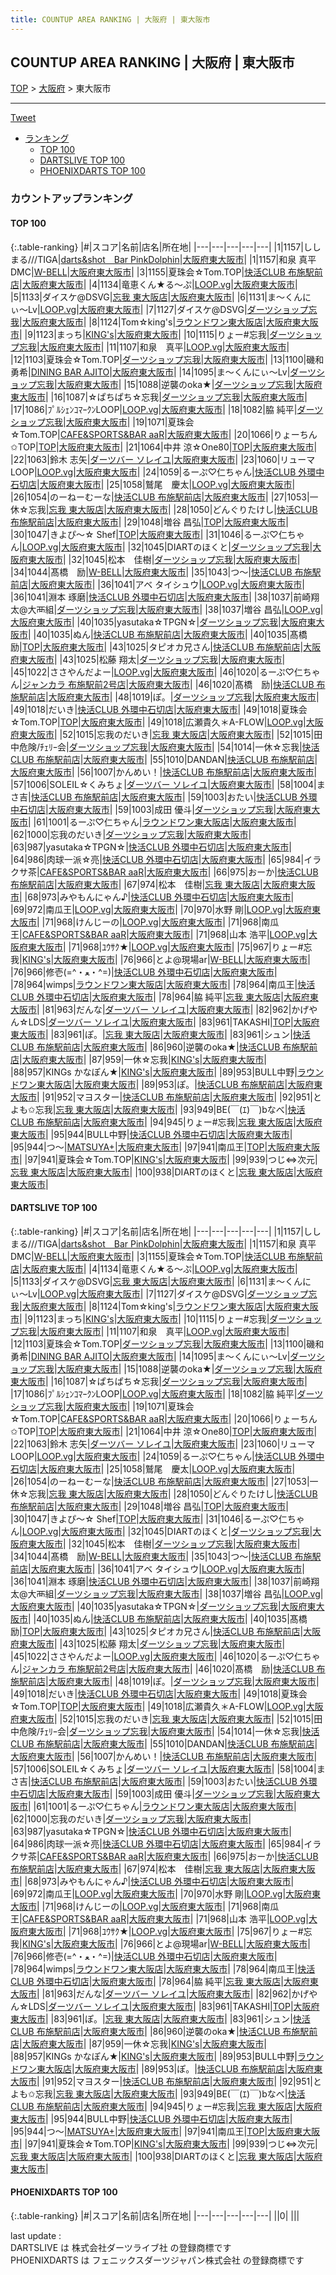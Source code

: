 ```yaml
---
title: COUNTUP AREA RANKING | 大阪府 | 東大阪市
---
```

## COUNTUP AREA RANKING | 大阪府 | 東大阪市

[TOP](/darts/rank/) > [大阪府](/darts/rank/大阪府/) > 東大阪市

___

<a href="https://twitter.com/share?ref_src=twsrc%5Etfw" data-text="COUNTUP AREA RANKING | 大阪府東大阪市" class="twitter-share-button" data-hashtags="DARTSLIVE,PHOENIXDARTS,darts,ダーツ" data-show-count="false">Tweet</a>

* [ランキング](#カウントアップランキング)
    * [TOP 100](#top-100)
    * [DARTSLIVE TOP 100](#dartslive-top-100)
    * [PHOENIXDARTS TOP 100](#phoenixdarts-top-100)

### カウントアップランキング

#### TOP 100



{:.table-ranking}
|#|スコア|名前|店名|所在地|
|---|---|---|---|---|
|1|1157|<span class="rank-name-dl">ししまる///TIGA</span>|<a href="https://search.dartslive.com/jp/shop/57e3c0ca561370800d9b047a20a7ba1e">darts&shot　Bar PinkDolphin</a>|<a href="/darts/rank/大阪府/東大阪市">大阪府東大阪市</a>|
|1|1157|<span class="rank-name-dl">和泉 真平 DMC</span>|<a href="https://search.dartslive.com/jp/shop/b031f60216b38cc928032249b44395af">W-BELL</a>|<a href="/darts/rank/大阪府/東大阪市">大阪府東大阪市</a>|
|3|1155|<span class="rank-name-dl">夏珠会☆Tom.TOP</span>|<a href="https://search.dartslive.com/jp/shop/c7557ee3c7fea4acfec1ae84bb28bd87">快活CLUB 布施駅前店</a>|<a href="/darts/rank/大阪府/東大阪市">大阪府東大阪市</a>|
|4|1134|<span class="rank-name-dl">竜恵くん★る〜ぷ</span>|<a href="https://search.dartslive.com/jp/shop/b6948111c4dc3945b21333aee1bd51e4">LOOP.vg</a>|<a href="/darts/rank/大阪府/東大阪市">大阪府東大阪市</a>|
|5|1133|<span class="rank-name-dl">ダイスケ@DSVG</span>|<a href="https://search.dartslive.com/jp/shop/ac96236d2cf4abce58d385ea46352d8f">忘我 東大阪店</a>|<a href="/darts/rank/大阪府/東大阪市">大阪府東大阪市</a>|
|6|1131|<span class="rank-name-dl">ま〜くんにぃ〜Lv</span>|<a href="https://search.dartslive.com/jp/shop/b6948111c4dc3945b21333aee1bd51e4">LOOP.vg</a>|<a href="/darts/rank/大阪府/東大阪市">大阪府東大阪市</a>|
|7|1127|<span class="rank-name-dl">ダイスケ@DSVG</span>|<a href="https://search.dartslive.com/jp/shop/1827fb2869413bc9790ab824ce8730e5">ダーツショップ忘我</a>|<a href="/darts/rank/大阪府/東大阪市">大阪府東大阪市</a>|
|8|1124|<span class="rank-name-dl">Tom☆king&#x27;s</span>|<a href="https://search.dartslive.com/jp/shop/bc77c51069abed420d9b047a20a7ba1e">ラウンドワン東大阪店</a>|<a href="/darts/rank/大阪府/東大阪市">大阪府東大阪市</a>|
|9|1123|<span class="rank-name-dl">まっち</span>|<a href="https://search.dartslive.com/jp/shop/c2203ad72cfd71e9a3f63593b5358cc4">KING's</a>|<a href="/darts/rank/大阪府/東大阪市">大阪府東大阪市</a>|
|10|1115|<span class="rank-name-dl">りょー#忘我</span>|<a href="https://search.dartslive.com/jp/shop/1827fb2869413bc9790ab824ce8730e5">ダーツショップ忘我</a>|<a href="/darts/rank/大阪府/東大阪市">大阪府東大阪市</a>|
|11|1107|<span class="rank-name-dl">和泉　真平</span>|<a href="https://search.dartslive.com/jp/shop/b6948111c4dc3945b21333aee1bd51e4">LOOP.vg</a>|<a href="/darts/rank/大阪府/東大阪市">大阪府東大阪市</a>|
|12|1103|<span class="rank-name-dl">夏珠会☆Tom.TOP</span>|<a href="https://search.dartslive.com/jp/shop/1827fb2869413bc9790ab824ce8730e5">ダーツショップ忘我</a>|<a href="/darts/rank/大阪府/東大阪市">大阪府東大阪市</a>|
|13|1100|<span class="rank-name-dl">磯和 勇希</span>|<a href="https://search.dartslive.com/jp/shop/2536e274a203726f0d9b047a20a7ba1e">DINING BAR AJITO</a>|<a href="/darts/rank/大阪府/東大阪市">大阪府東大阪市</a>|
|14|1095|<span class="rank-name-dl">ま〜くんにぃ〜Lv</span>|<a href="https://search.dartslive.com/jp/shop/1827fb2869413bc9790ab824ce8730e5">ダーツショップ忘我</a>|<a href="/darts/rank/大阪府/東大阪市">大阪府東大阪市</a>|
|15|1088|<span class="rank-name-dl">逆襲のoka★</span>|<a href="https://search.dartslive.com/jp/shop/1827fb2869413bc9790ab824ce8730e5">ダーツショップ忘我</a>|<a href="/darts/rank/大阪府/東大阪市">大阪府東大阪市</a>|
|16|1087|<span class="rank-name-dl">☆ぱちぱち☆忘我</span>|<a href="https://search.dartslive.com/jp/shop/1827fb2869413bc9790ab824ce8730e5">ダーツショップ忘我</a>|<a href="/darts/rank/大阪府/東大阪市">大阪府東大阪市</a>|
|17|1086|<span class="rank-name-dl">ﾌﾟﾙｼｪﾝｺﾏｰｸﾝLOOP</span>|<a href="https://search.dartslive.com/jp/shop/b6948111c4dc3945b21333aee1bd51e4">LOOP.vg</a>|<a href="/darts/rank/大阪府/東大阪市">大阪府東大阪市</a>|
|18|1082|<span class="rank-name-dl">脇 純平</span>|<a href="https://search.dartslive.com/jp/shop/1827fb2869413bc9790ab824ce8730e5">ダーツショップ忘我</a>|<a href="/darts/rank/大阪府/東大阪市">大阪府東大阪市</a>|
|19|1071|<span class="rank-name-dl">夏珠会☆Tom.TOP</span>|<a href="https://search.dartslive.com/jp/shop/3e38045bd829cf530d9b047a20a7ba1e">CAFE&SPORTS&BAR aaR</a>|<a href="/darts/rank/大阪府/東大阪市">大阪府東大阪市</a>|
|20|1066|<span class="rank-name-dl">りょーちん✩TOP</span>|<a href="https://search.dartslive.com/jp/shop/ed7bc028d0a626e20d9b047a20a7ba1e">TOP</a>|<a href="/darts/rank/大阪府/東大阪市">大阪府東大阪市</a>|
|21|1064|<span class="rank-name-dl">中井 涼☆One80</span>|<a href="https://search.dartslive.com/jp/shop/ed7bc028d0a626e20d9b047a20a7ba1e">TOP</a>|<a href="/darts/rank/大阪府/東大阪市">大阪府東大阪市</a>|
|22|1063|<span class="rank-name-dl">鈴木 志矢</span>|<a href="https://search.dartslive.com/jp/shop/ac36548c0272f8f40d9b047a20a7ba1e">ダーツバー ソレイユ</a>|<a href="/darts/rank/大阪府/東大阪市">大阪府東大阪市</a>|
|23|1060|<span class="rank-name-dl">リューマ　LOOP</span>|<a href="https://search.dartslive.com/jp/shop/b6948111c4dc3945b21333aee1bd51e4">LOOP.vg</a>|<a href="/darts/rank/大阪府/東大阪市">大阪府東大阪市</a>|
|24|1059|<span class="rank-name-dl">るーぷ♡仁ちゃん</span>|<a href="https://search.dartslive.com/jp/shop/e195f48f408ae4fcb21333aee1bd51e4">快活CLUB 外環中石切店</a>|<a href="/darts/rank/大阪府/東大阪市">大阪府東大阪市</a>|
|25|1058|<span class="rank-name-dl">鷲尾　慶太</span>|<a href="https://search.dartslive.com/jp/shop/b6948111c4dc3945b21333aee1bd51e4">LOOP.vg</a>|<a href="/darts/rank/大阪府/東大阪市">大阪府東大阪市</a>|
|26|1054|<span class="rank-name-dl">のーねーむーな</span>|<a href="https://search.dartslive.com/jp/shop/c7557ee3c7fea4acfec1ae84bb28bd87">快活CLUB 布施駅前店</a>|<a href="/darts/rank/大阪府/東大阪市">大阪府東大阪市</a>|
|27|1053|<span class="rank-name-dl">一休☆忘我</span>|<a href="https://search.dartslive.com/jp/shop/ac96236d2cf4abce58d385ea46352d8f">忘我 東大阪店</a>|<a href="/darts/rank/大阪府/東大阪市">大阪府東大阪市</a>|
|28|1050|<span class="rank-name-dl">どんぐりたけし</span>|<a href="https://search.dartslive.com/jp/shop/c7557ee3c7fea4acfec1ae84bb28bd87">快活CLUB 布施駅前店</a>|<a href="/darts/rank/大阪府/東大阪市">大阪府東大阪市</a>|
|29|1048|<span class="rank-name-dl">増谷 昌弘</span>|<a href="https://search.dartslive.com/jp/shop/ed7bc028d0a626e20d9b047a20a7ba1e">TOP</a>|<a href="/darts/rank/大阪府/東大阪市">大阪府東大阪市</a>|
|30|1047|<span class="rank-name-dl">きよぴ〜☆ Shef</span>|<a href="https://search.dartslive.com/jp/shop/ed7bc028d0a626e20d9b047a20a7ba1e">TOP</a>|<a href="/darts/rank/大阪府/東大阪市">大阪府東大阪市</a>|
|31|1046|<span class="rank-name-dl">るーぷ♡仁ちゃん</span>|<a href="https://search.dartslive.com/jp/shop/b6948111c4dc3945b21333aee1bd51e4">LOOP.vg</a>|<a href="/darts/rank/大阪府/東大阪市">大阪府東大阪市</a>|
|32|1045|<span class="rank-name-dl">DIARTのほくと</span>|<a href="https://search.dartslive.com/jp/shop/1827fb2869413bc9790ab824ce8730e5">ダーツショップ忘我</a>|<a href="/darts/rank/大阪府/東大阪市">大阪府東大阪市</a>|
|32|1045|<span class="rank-name-dl">松本　佳樹</span>|<a href="https://search.dartslive.com/jp/shop/1827fb2869413bc9790ab824ce8730e5">ダーツショップ忘我</a>|<a href="/darts/rank/大阪府/東大阪市">大阪府東大阪市</a>|
|34|1044|<span class="rank-name-dl">髙橋　励</span>|<a href="https://search.dartslive.com/jp/shop/b031f60216b38cc928032249b44395af">W-BELL</a>|<a href="/darts/rank/大阪府/東大阪市">大阪府東大阪市</a>|
|35|1043|<span class="rank-name-dl">つ〜</span>|<a href="https://search.dartslive.com/jp/shop/c7557ee3c7fea4acfec1ae84bb28bd87">快活CLUB 布施駅前店</a>|<a href="/darts/rank/大阪府/東大阪市">大阪府東大阪市</a>|
|36|1041|<span class="rank-name-dl">アベ タイシュウ</span>|<a href="https://search.dartslive.com/jp/shop/b6948111c4dc3945b21333aee1bd51e4">LOOP.vg</a>|<a href="/darts/rank/大阪府/東大阪市">大阪府東大阪市</a>|
|36|1041|<span class="rank-name-dl">淵本 琢磨</span>|<a href="https://search.dartslive.com/jp/shop/e195f48f408ae4fcb21333aee1bd51e4">快活CLUB 外環中石切店</a>|<a href="/darts/rank/大阪府/東大阪市">大阪府東大阪市</a>|
|38|1037|<span class="rank-name-dl">前崎翔太@大襾組</span>|<a href="https://search.dartslive.com/jp/shop/1827fb2869413bc9790ab824ce8730e5">ダーツショップ忘我</a>|<a href="/darts/rank/大阪府/東大阪市">大阪府東大阪市</a>|
|38|1037|<span class="rank-name-dl">増谷 昌弘</span>|<a href="https://search.dartslive.com/jp/shop/b6948111c4dc3945b21333aee1bd51e4">LOOP.vg</a>|<a href="/darts/rank/大阪府/東大阪市">大阪府東大阪市</a>|
|40|1035|<span class="rank-name-dl">yasutaka☆TPGN☆</span>|<a href="https://search.dartslive.com/jp/shop/1827fb2869413bc9790ab824ce8730e5">ダーツショップ忘我</a>|<a href="/darts/rank/大阪府/東大阪市">大阪府東大阪市</a>|
|40|1035|<span class="rank-name-dl">ぬん</span>|<a href="https://search.dartslive.com/jp/shop/c7557ee3c7fea4acfec1ae84bb28bd87">快活CLUB 布施駅前店</a>|<a href="/darts/rank/大阪府/東大阪市">大阪府東大阪市</a>|
|40|1035|<span class="rank-name-dl">髙橋　励</span>|<a href="https://search.dartslive.com/jp/shop/ed7bc028d0a626e20d9b047a20a7ba1e">TOP</a>|<a href="/darts/rank/大阪府/東大阪市">大阪府東大阪市</a>|
|43|1025|<span class="rank-name-dl">タピオカ兄さん</span>|<a href="https://search.dartslive.com/jp/shop/c7557ee3c7fea4acfec1ae84bb28bd87">快活CLUB 布施駅前店</a>|<a href="/darts/rank/大阪府/東大阪市">大阪府東大阪市</a>|
|43|1025|<span class="rank-name-dl">松藤 翔太</span>|<a href="https://search.dartslive.com/jp/shop/1827fb2869413bc9790ab824ce8730e5">ダーツショップ忘我</a>|<a href="/darts/rank/大阪府/東大阪市">大阪府東大阪市</a>|
|45|1022|<span class="rank-name-dl">ささやんだよー</span>|<a href="https://search.dartslive.com/jp/shop/b6948111c4dc3945b21333aee1bd51e4">LOOP.vg</a>|<a href="/darts/rank/大阪府/東大阪市">大阪府東大阪市</a>|
|46|1020|<span class="rank-name-dl">るーぷ♡仁ちゃん</span>|<a href="https://search.dartslive.com/jp/shop/fbf9bfd2c6d19d88fec1ae84bb28bd87">ジャンカラ 布施駅前2号店</a>|<a href="/darts/rank/大阪府/東大阪市">大阪府東大阪市</a>|
|46|1020|<span class="rank-name-dl">髙橋　励</span>|<a href="https://search.dartslive.com/jp/shop/c7557ee3c7fea4acfec1ae84bb28bd87">快活CLUB 布施駅前店</a>|<a href="/darts/rank/大阪府/東大阪市">大阪府東大阪市</a>|
|48|1019|<span class="rank-name-dl">ぽ。</span>|<a href="https://search.dartslive.com/jp/shop/1827fb2869413bc9790ab824ce8730e5">ダーツショップ忘我</a>|<a href="/darts/rank/大阪府/東大阪市">大阪府東大阪市</a>|
|49|1018|<span class="rank-name-dl">だいき</span>|<a href="https://search.dartslive.com/jp/shop/e195f48f408ae4fcb21333aee1bd51e4">快活CLUB 外環中石切店</a>|<a href="/darts/rank/大阪府/東大阪市">大阪府東大阪市</a>|
|49|1018|<span class="rank-name-dl">夏珠会☆Tom.TOP</span>|<a href="https://search.dartslive.com/jp/shop/ed7bc028d0a626e20d9b047a20a7ba1e">TOP</a>|<a href="/darts/rank/大阪府/東大阪市">大阪府東大阪市</a>|
|49|1018|<span class="rank-name-dl">広瀬貴久＊A-FLOW</span>|<a href="https://search.dartslive.com/jp/shop/b6948111c4dc3945b21333aee1bd51e4">LOOP.vg</a>|<a href="/darts/rank/大阪府/東大阪市">大阪府東大阪市</a>|
|52|1015|<span class="rank-name-dl">忘我のだいき</span>|<a href="https://search.dartslive.com/jp/shop/ac96236d2cf4abce58d385ea46352d8f">忘我 東大阪店</a>|<a href="/darts/rank/大阪府/東大阪市">大阪府東大阪市</a>|
|52|1015|<span class="rank-name-dl">田中危険/ﾁｪﾘｰ会</span>|<a href="https://search.dartslive.com/jp/shop/1827fb2869413bc9790ab824ce8730e5">ダーツショップ忘我</a>|<a href="/darts/rank/大阪府/東大阪市">大阪府東大阪市</a>|
|54|1014|<span class="rank-name-dl">一休☆忘我</span>|<a href="https://search.dartslive.com/jp/shop/c7557ee3c7fea4acfec1ae84bb28bd87">快活CLUB 布施駅前店</a>|<a href="/darts/rank/大阪府/東大阪市">大阪府東大阪市</a>|
|55|1010|<span class="rank-name-dl">DANDAN</span>|<a href="https://search.dartslive.com/jp/shop/c7557ee3c7fea4acfec1ae84bb28bd87">快活CLUB 布施駅前店</a>|<a href="/darts/rank/大阪府/東大阪市">大阪府東大阪市</a>|
|56|1007|<span class="rank-name-dl">かんめい！</span>|<a href="https://search.dartslive.com/jp/shop/c7557ee3c7fea4acfec1ae84bb28bd87">快活CLUB 布施駅前店</a>|<a href="/darts/rank/大阪府/東大阪市">大阪府東大阪市</a>|
|57|1006|<span class="rank-name-dl">SOLEIL☆くみちょ</span>|<a href="https://search.dartslive.com/jp/shop/ac36548c0272f8f40d9b047a20a7ba1e">ダーツバー ソレイユ</a>|<a href="/darts/rank/大阪府/東大阪市">大阪府東大阪市</a>|
|58|1004|<span class="rank-name-dl">まさ吉</span>|<a href="https://search.dartslive.com/jp/shop/c7557ee3c7fea4acfec1ae84bb28bd87">快活CLUB 布施駅前店</a>|<a href="/darts/rank/大阪府/東大阪市">大阪府東大阪市</a>|
|59|1003|<span class="rank-name-dl">おたい</span>|<a href="https://search.dartslive.com/jp/shop/e195f48f408ae4fcb21333aee1bd51e4">快活CLUB 外環中石切店</a>|<a href="/darts/rank/大阪府/東大阪市">大阪府東大阪市</a>|
|59|1003|<span class="rank-name-dl">成田 優斗</span>|<a href="https://search.dartslive.com/jp/shop/1827fb2869413bc9790ab824ce8730e5">ダーツショップ忘我</a>|<a href="/darts/rank/大阪府/東大阪市">大阪府東大阪市</a>|
|61|1001|<span class="rank-name-dl">るーぷ♡仁ちゃん</span>|<a href="https://search.dartslive.com/jp/shop/bc77c51069abed420d9b047a20a7ba1e">ラウンドワン東大阪店</a>|<a href="/darts/rank/大阪府/東大阪市">大阪府東大阪市</a>|
|62|1000|<span class="rank-name-dl">忘我のだいき</span>|<a href="https://search.dartslive.com/jp/shop/1827fb2869413bc9790ab824ce8730e5">ダーツショップ忘我</a>|<a href="/darts/rank/大阪府/東大阪市">大阪府東大阪市</a>|
|63|987|<span class="rank-name-dl">yasutaka☆TPGN☆</span>|<a href="https://search.dartslive.com/jp/shop/e195f48f408ae4fcb21333aee1bd51e4">快活CLUB 外環中石切店</a>|<a href="/darts/rank/大阪府/東大阪市">大阪府東大阪市</a>|
|64|986|<span class="rank-name-dl">肉球一派☆亮</span>|<a href="https://search.dartslive.com/jp/shop/e195f48f408ae4fcb21333aee1bd51e4">快活CLUB 外環中石切店</a>|<a href="/darts/rank/大阪府/東大阪市">大阪府東大阪市</a>|
|65|984|<span class="rank-name-dl">イラクサ茶</span>|<a href="https://search.dartslive.com/jp/shop/3e38045bd829cf530d9b047a20a7ba1e">CAFE&SPORTS&BAR aaR</a>|<a href="/darts/rank/大阪府/東大阪市">大阪府東大阪市</a>|
|66|975|<span class="rank-name-dl">おーか</span>|<a href="https://search.dartslive.com/jp/shop/c7557ee3c7fea4acfec1ae84bb28bd87">快活CLUB 布施駅前店</a>|<a href="/darts/rank/大阪府/東大阪市">大阪府東大阪市</a>|
|67|974|<span class="rank-name-dl">松本　佳樹</span>|<a href="https://search.dartslive.com/jp/shop/ac96236d2cf4abce58d385ea46352d8f">忘我 東大阪店</a>|<a href="/darts/rank/大阪府/東大阪市">大阪府東大阪市</a>|
|68|973|<span class="rank-name-dl">みやもんにゃん♪</span>|<a href="https://search.dartslive.com/jp/shop/e195f48f408ae4fcb21333aee1bd51e4">快活CLUB 外環中石切店</a>|<a href="/darts/rank/大阪府/東大阪市">大阪府東大阪市</a>|
|69|972|<span class="rank-name-dl">南瓜王</span>|<a href="https://search.dartslive.com/jp/shop/b6948111c4dc3945b21333aee1bd51e4">LOOP.vg</a>|<a href="/darts/rank/大阪府/東大阪市">大阪府東大阪市</a>|
|70|970|<span class="rank-name-dl">水野 剛</span>|<a href="https://search.dartslive.com/jp/shop/b6948111c4dc3945b21333aee1bd51e4">LOOP.vg</a>|<a href="/darts/rank/大阪府/東大阪市">大阪府東大阪市</a>|
|71|968|<span class="rank-name-dl">けんじーの</span>|<a href="https://search.dartslive.com/jp/shop/b6948111c4dc3945b21333aee1bd51e4">LOOP.vg</a>|<a href="/darts/rank/大阪府/東大阪市">大阪府東大阪市</a>|
|71|968|<span class="rank-name-dl">南瓜王</span>|<a href="https://search.dartslive.com/jp/shop/3e38045bd829cf530d9b047a20a7ba1e">CAFE&SPORTS&BAR aaR</a>|<a href="/darts/rank/大阪府/東大阪市">大阪府東大阪市</a>|
|71|968|<span class="rank-name-dl">山本 浩平</span>|<a href="https://search.dartslive.com/jp/shop/b6948111c4dc3945b21333aee1bd51e4">LOOP.vg</a>|<a href="/darts/rank/大阪府/東大阪市">大阪府東大阪市</a>|
|71|968|<span class="rank-name-dl">ﾕｳｻｸ★</span>|<a href="https://search.dartslive.com/jp/shop/b6948111c4dc3945b21333aee1bd51e4">LOOP.vg</a>|<a href="/darts/rank/大阪府/東大阪市">大阪府東大阪市</a>|
|75|967|<span class="rank-name-dl">りょー#忘我</span>|<a href="https://search.dartslive.com/jp/shop/c2203ad72cfd71e9a3f63593b5358cc4">KING's</a>|<a href="/darts/rank/大阪府/東大阪市">大阪府東大阪市</a>|
|76|966|<span class="rank-name-dl">とよ@現場ar</span>|<a href="https://search.dartslive.com/jp/shop/b031f60216b38cc928032249b44395af">W-BELL</a>|<a href="/darts/rank/大阪府/東大阪市">大阪府東大阪市</a>|
|76|966|<span class="rank-name-dl">修壱(=^・ﻌ・^=)</span>|<a href="https://search.dartslive.com/jp/shop/e195f48f408ae4fcb21333aee1bd51e4">快活CLUB 外環中石切店</a>|<a href="/darts/rank/大阪府/東大阪市">大阪府東大阪市</a>|
|78|964|<span class="rank-name-dl">wimps</span>|<a href="https://search.dartslive.com/jp/shop/bc77c51069abed420d9b047a20a7ba1e">ラウンドワン東大阪店</a>|<a href="/darts/rank/大阪府/東大阪市">大阪府東大阪市</a>|
|78|964|<span class="rank-name-dl">南瓜王</span>|<a href="https://search.dartslive.com/jp/shop/e195f48f408ae4fcb21333aee1bd51e4">快活CLUB 外環中石切店</a>|<a href="/darts/rank/大阪府/東大阪市">大阪府東大阪市</a>|
|78|964|<span class="rank-name-dl">脇 純平</span>|<a href="https://search.dartslive.com/jp/shop/ac96236d2cf4abce58d385ea46352d8f">忘我 東大阪店</a>|<a href="/darts/rank/大阪府/東大阪市">大阪府東大阪市</a>|
|81|963|<span class="rank-name-dl">だんな</span>|<a href="https://search.dartslive.com/jp/shop/ac36548c0272f8f40d9b047a20a7ba1e">ダーツバー ソレイユ</a>|<a href="/darts/rank/大阪府/東大阪市">大阪府東大阪市</a>|
|82|962|<span class="rank-name-dl">かげやん☆LDS</span>|<a href="https://search.dartslive.com/jp/shop/ac36548c0272f8f40d9b047a20a7ba1e">ダーツバー ソレイユ</a>|<a href="/darts/rank/大阪府/東大阪市">大阪府東大阪市</a>|
|83|961|<span class="rank-name-dl">TAKASHI</span>|<a href="https://search.dartslive.com/jp/shop/ed7bc028d0a626e20d9b047a20a7ba1e">TOP</a>|<a href="/darts/rank/大阪府/東大阪市">大阪府東大阪市</a>|
|83|961|<span class="rank-name-dl">ぽ。</span>|<a href="https://search.dartslive.com/jp/shop/ac96236d2cf4abce58d385ea46352d8f">忘我 東大阪店</a>|<a href="/darts/rank/大阪府/東大阪市">大阪府東大阪市</a>|
|83|961|<span class="rank-name-dl">シュン</span>|<a href="https://search.dartslive.com/jp/shop/c7557ee3c7fea4acfec1ae84bb28bd87">快活CLUB 布施駅前店</a>|<a href="/darts/rank/大阪府/東大阪市">大阪府東大阪市</a>|
|86|960|<span class="rank-name-dl">逆襲のoka★</span>|<a href="https://search.dartslive.com/jp/shop/c7557ee3c7fea4acfec1ae84bb28bd87">快活CLUB 布施駅前店</a>|<a href="/darts/rank/大阪府/東大阪市">大阪府東大阪市</a>|
|87|959|<span class="rank-name-dl">一休☆忘我</span>|<a href="https://search.dartslive.com/jp/shop/c2203ad72cfd71e9a3f63593b5358cc4">KING's</a>|<a href="/darts/rank/大阪府/東大阪市">大阪府東大阪市</a>|
|88|957|<span class="rank-name-dl">KINGs かなぽん★</span>|<a href="https://search.dartslive.com/jp/shop/c2203ad72cfd71e9a3f63593b5358cc4">KING's</a>|<a href="/darts/rank/大阪府/東大阪市">大阪府東大阪市</a>|
|89|953|<span class="rank-name-dl">BULL中野</span>|<a href="https://search.dartslive.com/jp/shop/bc77c51069abed420d9b047a20a7ba1e">ラウンドワン東大阪店</a>|<a href="/darts/rank/大阪府/東大阪市">大阪府東大阪市</a>|
|89|953|<span class="rank-name-dl">ぽ。</span>|<a href="https://search.dartslive.com/jp/shop/c7557ee3c7fea4acfec1ae84bb28bd87">快活CLUB 布施駅前店</a>|<a href="/darts/rank/大阪府/東大阪市">大阪府東大阪市</a>|
|91|952|<span class="rank-name-dl">マヨスター</span>|<a href="https://search.dartslive.com/jp/shop/c7557ee3c7fea4acfec1ae84bb28bd87">快活CLUB 布施駅前店</a>|<a href="/darts/rank/大阪府/東大阪市">大阪府東大阪市</a>|
|92|951|<span class="rank-name-dl">とよも✩忘我</span>|<a href="https://search.dartslive.com/jp/shop/ac96236d2cf4abce58d385ea46352d8f">忘我 東大阪店</a>|<a href="/darts/rank/大阪府/東大阪市">大阪府東大阪市</a>|
|93|949|<span class="rank-name-dl">BE(￣(ｴ)￣)bなべ</span>|<a href="https://search.dartslive.com/jp/shop/c7557ee3c7fea4acfec1ae84bb28bd87">快活CLUB 布施駅前店</a>|<a href="/darts/rank/大阪府/東大阪市">大阪府東大阪市</a>|
|94|945|<span class="rank-name-dl">りょー#忘我</span>|<a href="https://search.dartslive.com/jp/shop/ac96236d2cf4abce58d385ea46352d8f">忘我 東大阪店</a>|<a href="/darts/rank/大阪府/東大阪市">大阪府東大阪市</a>|
|95|944|<span class="rank-name-dl">BULL中野</span>|<a href="https://search.dartslive.com/jp/shop/e195f48f408ae4fcb21333aee1bd51e4">快活CLUB 外環中石切店</a>|<a href="/darts/rank/大阪府/東大阪市">大阪府東大阪市</a>|
|95|944|<span class="rank-name-dl">つ〜</span>|<a href="https://search.dartslive.com/jp/shop/dcdf65de426eb0b10d9b047a20a7ba1e">MATSUYA+</a>|<a href="/darts/rank/大阪府/東大阪市">大阪府東大阪市</a>|
|97|941|<span class="rank-name-dl">南瓜王</span>|<a href="https://search.dartslive.com/jp/shop/ed7bc028d0a626e20d9b047a20a7ba1e">TOP</a>|<a href="/darts/rank/大阪府/東大阪市">大阪府東大阪市</a>|
|97|941|<span class="rank-name-dl">夏珠会☆Tom.TOP</span>|<a href="https://search.dartslive.com/jp/shop/c2203ad72cfd71e9a3f63593b5358cc4">KING's</a>|<a href="/darts/rank/大阪府/東大阪市">大阪府東大阪市</a>|
|99|939|<span class="rank-name-dl">つじ⇔次元</span>|<a href="https://search.dartslive.com/jp/shop/ac96236d2cf4abce58d385ea46352d8f">忘我 東大阪店</a>|<a href="/darts/rank/大阪府/東大阪市">大阪府東大阪市</a>|
|100|938|<span class="rank-name-dl">DIARTのほくと</span>|<a href="https://search.dartslive.com/jp/shop/ac96236d2cf4abce58d385ea46352d8f">忘我 東大阪店</a>|<a href="/darts/rank/大阪府/東大阪市">大阪府東大阪市</a>|


#### DARTSLIVE TOP 100



{:.table-ranking}
|#|スコア|名前|店名|所在地|
|---|---|---|---|---|
|1|1157|<span class="rank-name-dl">ししまる///TIGA</span>|<a href="https://search.dartslive.com/jp/shop/57e3c0ca561370800d9b047a20a7ba1e">darts&shot　Bar PinkDolphin</a>|<a href="/darts/rank/大阪府/東大阪市">大阪府東大阪市</a>|
|1|1157|<span class="rank-name-dl">和泉 真平 DMC</span>|<a href="https://search.dartslive.com/jp/shop/b031f60216b38cc928032249b44395af">W-BELL</a>|<a href="/darts/rank/大阪府/東大阪市">大阪府東大阪市</a>|
|3|1155|<span class="rank-name-dl">夏珠会☆Tom.TOP</span>|<a href="https://search.dartslive.com/jp/shop/c7557ee3c7fea4acfec1ae84bb28bd87">快活CLUB 布施駅前店</a>|<a href="/darts/rank/大阪府/東大阪市">大阪府東大阪市</a>|
|4|1134|<span class="rank-name-dl">竜恵くん★る〜ぷ</span>|<a href="https://search.dartslive.com/jp/shop/b6948111c4dc3945b21333aee1bd51e4">LOOP.vg</a>|<a href="/darts/rank/大阪府/東大阪市">大阪府東大阪市</a>|
|5|1133|<span class="rank-name-dl">ダイスケ@DSVG</span>|<a href="https://search.dartslive.com/jp/shop/ac96236d2cf4abce58d385ea46352d8f">忘我 東大阪店</a>|<a href="/darts/rank/大阪府/東大阪市">大阪府東大阪市</a>|
|6|1131|<span class="rank-name-dl">ま〜くんにぃ〜Lv</span>|<a href="https://search.dartslive.com/jp/shop/b6948111c4dc3945b21333aee1bd51e4">LOOP.vg</a>|<a href="/darts/rank/大阪府/東大阪市">大阪府東大阪市</a>|
|7|1127|<span class="rank-name-dl">ダイスケ@DSVG</span>|<a href="https://search.dartslive.com/jp/shop/1827fb2869413bc9790ab824ce8730e5">ダーツショップ忘我</a>|<a href="/darts/rank/大阪府/東大阪市">大阪府東大阪市</a>|
|8|1124|<span class="rank-name-dl">Tom☆king&#x27;s</span>|<a href="https://search.dartslive.com/jp/shop/bc77c51069abed420d9b047a20a7ba1e">ラウンドワン東大阪店</a>|<a href="/darts/rank/大阪府/東大阪市">大阪府東大阪市</a>|
|9|1123|<span class="rank-name-dl">まっち</span>|<a href="https://search.dartslive.com/jp/shop/c2203ad72cfd71e9a3f63593b5358cc4">KING's</a>|<a href="/darts/rank/大阪府/東大阪市">大阪府東大阪市</a>|
|10|1115|<span class="rank-name-dl">りょー#忘我</span>|<a href="https://search.dartslive.com/jp/shop/1827fb2869413bc9790ab824ce8730e5">ダーツショップ忘我</a>|<a href="/darts/rank/大阪府/東大阪市">大阪府東大阪市</a>|
|11|1107|<span class="rank-name-dl">和泉　真平</span>|<a href="https://search.dartslive.com/jp/shop/b6948111c4dc3945b21333aee1bd51e4">LOOP.vg</a>|<a href="/darts/rank/大阪府/東大阪市">大阪府東大阪市</a>|
|12|1103|<span class="rank-name-dl">夏珠会☆Tom.TOP</span>|<a href="https://search.dartslive.com/jp/shop/1827fb2869413bc9790ab824ce8730e5">ダーツショップ忘我</a>|<a href="/darts/rank/大阪府/東大阪市">大阪府東大阪市</a>|
|13|1100|<span class="rank-name-dl">磯和 勇希</span>|<a href="https://search.dartslive.com/jp/shop/2536e274a203726f0d9b047a20a7ba1e">DINING BAR AJITO</a>|<a href="/darts/rank/大阪府/東大阪市">大阪府東大阪市</a>|
|14|1095|<span class="rank-name-dl">ま〜くんにぃ〜Lv</span>|<a href="https://search.dartslive.com/jp/shop/1827fb2869413bc9790ab824ce8730e5">ダーツショップ忘我</a>|<a href="/darts/rank/大阪府/東大阪市">大阪府東大阪市</a>|
|15|1088|<span class="rank-name-dl">逆襲のoka★</span>|<a href="https://search.dartslive.com/jp/shop/1827fb2869413bc9790ab824ce8730e5">ダーツショップ忘我</a>|<a href="/darts/rank/大阪府/東大阪市">大阪府東大阪市</a>|
|16|1087|<span class="rank-name-dl">☆ぱちぱち☆忘我</span>|<a href="https://search.dartslive.com/jp/shop/1827fb2869413bc9790ab824ce8730e5">ダーツショップ忘我</a>|<a href="/darts/rank/大阪府/東大阪市">大阪府東大阪市</a>|
|17|1086|<span class="rank-name-dl">ﾌﾟﾙｼｪﾝｺﾏｰｸﾝLOOP</span>|<a href="https://search.dartslive.com/jp/shop/b6948111c4dc3945b21333aee1bd51e4">LOOP.vg</a>|<a href="/darts/rank/大阪府/東大阪市">大阪府東大阪市</a>|
|18|1082|<span class="rank-name-dl">脇 純平</span>|<a href="https://search.dartslive.com/jp/shop/1827fb2869413bc9790ab824ce8730e5">ダーツショップ忘我</a>|<a href="/darts/rank/大阪府/東大阪市">大阪府東大阪市</a>|
|19|1071|<span class="rank-name-dl">夏珠会☆Tom.TOP</span>|<a href="https://search.dartslive.com/jp/shop/3e38045bd829cf530d9b047a20a7ba1e">CAFE&SPORTS&BAR aaR</a>|<a href="/darts/rank/大阪府/東大阪市">大阪府東大阪市</a>|
|20|1066|<span class="rank-name-dl">りょーちん✩TOP</span>|<a href="https://search.dartslive.com/jp/shop/ed7bc028d0a626e20d9b047a20a7ba1e">TOP</a>|<a href="/darts/rank/大阪府/東大阪市">大阪府東大阪市</a>|
|21|1064|<span class="rank-name-dl">中井 涼☆One80</span>|<a href="https://search.dartslive.com/jp/shop/ed7bc028d0a626e20d9b047a20a7ba1e">TOP</a>|<a href="/darts/rank/大阪府/東大阪市">大阪府東大阪市</a>|
|22|1063|<span class="rank-name-dl">鈴木 志矢</span>|<a href="https://search.dartslive.com/jp/shop/ac36548c0272f8f40d9b047a20a7ba1e">ダーツバー ソレイユ</a>|<a href="/darts/rank/大阪府/東大阪市">大阪府東大阪市</a>|
|23|1060|<span class="rank-name-dl">リューマ　LOOP</span>|<a href="https://search.dartslive.com/jp/shop/b6948111c4dc3945b21333aee1bd51e4">LOOP.vg</a>|<a href="/darts/rank/大阪府/東大阪市">大阪府東大阪市</a>|
|24|1059|<span class="rank-name-dl">るーぷ♡仁ちゃん</span>|<a href="https://search.dartslive.com/jp/shop/e195f48f408ae4fcb21333aee1bd51e4">快活CLUB 外環中石切店</a>|<a href="/darts/rank/大阪府/東大阪市">大阪府東大阪市</a>|
|25|1058|<span class="rank-name-dl">鷲尾　慶太</span>|<a href="https://search.dartslive.com/jp/shop/b6948111c4dc3945b21333aee1bd51e4">LOOP.vg</a>|<a href="/darts/rank/大阪府/東大阪市">大阪府東大阪市</a>|
|26|1054|<span class="rank-name-dl">のーねーむーな</span>|<a href="https://search.dartslive.com/jp/shop/c7557ee3c7fea4acfec1ae84bb28bd87">快活CLUB 布施駅前店</a>|<a href="/darts/rank/大阪府/東大阪市">大阪府東大阪市</a>|
|27|1053|<span class="rank-name-dl">一休☆忘我</span>|<a href="https://search.dartslive.com/jp/shop/ac96236d2cf4abce58d385ea46352d8f">忘我 東大阪店</a>|<a href="/darts/rank/大阪府/東大阪市">大阪府東大阪市</a>|
|28|1050|<span class="rank-name-dl">どんぐりたけし</span>|<a href="https://search.dartslive.com/jp/shop/c7557ee3c7fea4acfec1ae84bb28bd87">快活CLUB 布施駅前店</a>|<a href="/darts/rank/大阪府/東大阪市">大阪府東大阪市</a>|
|29|1048|<span class="rank-name-dl">増谷 昌弘</span>|<a href="https://search.dartslive.com/jp/shop/ed7bc028d0a626e20d9b047a20a7ba1e">TOP</a>|<a href="/darts/rank/大阪府/東大阪市">大阪府東大阪市</a>|
|30|1047|<span class="rank-name-dl">きよぴ〜☆ Shef</span>|<a href="https://search.dartslive.com/jp/shop/ed7bc028d0a626e20d9b047a20a7ba1e">TOP</a>|<a href="/darts/rank/大阪府/東大阪市">大阪府東大阪市</a>|
|31|1046|<span class="rank-name-dl">るーぷ♡仁ちゃん</span>|<a href="https://search.dartslive.com/jp/shop/b6948111c4dc3945b21333aee1bd51e4">LOOP.vg</a>|<a href="/darts/rank/大阪府/東大阪市">大阪府東大阪市</a>|
|32|1045|<span class="rank-name-dl">DIARTのほくと</span>|<a href="https://search.dartslive.com/jp/shop/1827fb2869413bc9790ab824ce8730e5">ダーツショップ忘我</a>|<a href="/darts/rank/大阪府/東大阪市">大阪府東大阪市</a>|
|32|1045|<span class="rank-name-dl">松本　佳樹</span>|<a href="https://search.dartslive.com/jp/shop/1827fb2869413bc9790ab824ce8730e5">ダーツショップ忘我</a>|<a href="/darts/rank/大阪府/東大阪市">大阪府東大阪市</a>|
|34|1044|<span class="rank-name-dl">髙橋　励</span>|<a href="https://search.dartslive.com/jp/shop/b031f60216b38cc928032249b44395af">W-BELL</a>|<a href="/darts/rank/大阪府/東大阪市">大阪府東大阪市</a>|
|35|1043|<span class="rank-name-dl">つ〜</span>|<a href="https://search.dartslive.com/jp/shop/c7557ee3c7fea4acfec1ae84bb28bd87">快活CLUB 布施駅前店</a>|<a href="/darts/rank/大阪府/東大阪市">大阪府東大阪市</a>|
|36|1041|<span class="rank-name-dl">アベ タイシュウ</span>|<a href="https://search.dartslive.com/jp/shop/b6948111c4dc3945b21333aee1bd51e4">LOOP.vg</a>|<a href="/darts/rank/大阪府/東大阪市">大阪府東大阪市</a>|
|36|1041|<span class="rank-name-dl">淵本 琢磨</span>|<a href="https://search.dartslive.com/jp/shop/e195f48f408ae4fcb21333aee1bd51e4">快活CLUB 外環中石切店</a>|<a href="/darts/rank/大阪府/東大阪市">大阪府東大阪市</a>|
|38|1037|<span class="rank-name-dl">前崎翔太@大襾組</span>|<a href="https://search.dartslive.com/jp/shop/1827fb2869413bc9790ab824ce8730e5">ダーツショップ忘我</a>|<a href="/darts/rank/大阪府/東大阪市">大阪府東大阪市</a>|
|38|1037|<span class="rank-name-dl">増谷 昌弘</span>|<a href="https://search.dartslive.com/jp/shop/b6948111c4dc3945b21333aee1bd51e4">LOOP.vg</a>|<a href="/darts/rank/大阪府/東大阪市">大阪府東大阪市</a>|
|40|1035|<span class="rank-name-dl">yasutaka☆TPGN☆</span>|<a href="https://search.dartslive.com/jp/shop/1827fb2869413bc9790ab824ce8730e5">ダーツショップ忘我</a>|<a href="/darts/rank/大阪府/東大阪市">大阪府東大阪市</a>|
|40|1035|<span class="rank-name-dl">ぬん</span>|<a href="https://search.dartslive.com/jp/shop/c7557ee3c7fea4acfec1ae84bb28bd87">快活CLUB 布施駅前店</a>|<a href="/darts/rank/大阪府/東大阪市">大阪府東大阪市</a>|
|40|1035|<span class="rank-name-dl">髙橋　励</span>|<a href="https://search.dartslive.com/jp/shop/ed7bc028d0a626e20d9b047a20a7ba1e">TOP</a>|<a href="/darts/rank/大阪府/東大阪市">大阪府東大阪市</a>|
|43|1025|<span class="rank-name-dl">タピオカ兄さん</span>|<a href="https://search.dartslive.com/jp/shop/c7557ee3c7fea4acfec1ae84bb28bd87">快活CLUB 布施駅前店</a>|<a href="/darts/rank/大阪府/東大阪市">大阪府東大阪市</a>|
|43|1025|<span class="rank-name-dl">松藤 翔太</span>|<a href="https://search.dartslive.com/jp/shop/1827fb2869413bc9790ab824ce8730e5">ダーツショップ忘我</a>|<a href="/darts/rank/大阪府/東大阪市">大阪府東大阪市</a>|
|45|1022|<span class="rank-name-dl">ささやんだよー</span>|<a href="https://search.dartslive.com/jp/shop/b6948111c4dc3945b21333aee1bd51e4">LOOP.vg</a>|<a href="/darts/rank/大阪府/東大阪市">大阪府東大阪市</a>|
|46|1020|<span class="rank-name-dl">るーぷ♡仁ちゃん</span>|<a href="https://search.dartslive.com/jp/shop/fbf9bfd2c6d19d88fec1ae84bb28bd87">ジャンカラ 布施駅前2号店</a>|<a href="/darts/rank/大阪府/東大阪市">大阪府東大阪市</a>|
|46|1020|<span class="rank-name-dl">髙橋　励</span>|<a href="https://search.dartslive.com/jp/shop/c7557ee3c7fea4acfec1ae84bb28bd87">快活CLUB 布施駅前店</a>|<a href="/darts/rank/大阪府/東大阪市">大阪府東大阪市</a>|
|48|1019|<span class="rank-name-dl">ぽ。</span>|<a href="https://search.dartslive.com/jp/shop/1827fb2869413bc9790ab824ce8730e5">ダーツショップ忘我</a>|<a href="/darts/rank/大阪府/東大阪市">大阪府東大阪市</a>|
|49|1018|<span class="rank-name-dl">だいき</span>|<a href="https://search.dartslive.com/jp/shop/e195f48f408ae4fcb21333aee1bd51e4">快活CLUB 外環中石切店</a>|<a href="/darts/rank/大阪府/東大阪市">大阪府東大阪市</a>|
|49|1018|<span class="rank-name-dl">夏珠会☆Tom.TOP</span>|<a href="https://search.dartslive.com/jp/shop/ed7bc028d0a626e20d9b047a20a7ba1e">TOP</a>|<a href="/darts/rank/大阪府/東大阪市">大阪府東大阪市</a>|
|49|1018|<span class="rank-name-dl">広瀬貴久＊A-FLOW</span>|<a href="https://search.dartslive.com/jp/shop/b6948111c4dc3945b21333aee1bd51e4">LOOP.vg</a>|<a href="/darts/rank/大阪府/東大阪市">大阪府東大阪市</a>|
|52|1015|<span class="rank-name-dl">忘我のだいき</span>|<a href="https://search.dartslive.com/jp/shop/ac96236d2cf4abce58d385ea46352d8f">忘我 東大阪店</a>|<a href="/darts/rank/大阪府/東大阪市">大阪府東大阪市</a>|
|52|1015|<span class="rank-name-dl">田中危険/ﾁｪﾘｰ会</span>|<a href="https://search.dartslive.com/jp/shop/1827fb2869413bc9790ab824ce8730e5">ダーツショップ忘我</a>|<a href="/darts/rank/大阪府/東大阪市">大阪府東大阪市</a>|
|54|1014|<span class="rank-name-dl">一休☆忘我</span>|<a href="https://search.dartslive.com/jp/shop/c7557ee3c7fea4acfec1ae84bb28bd87">快活CLUB 布施駅前店</a>|<a href="/darts/rank/大阪府/東大阪市">大阪府東大阪市</a>|
|55|1010|<span class="rank-name-dl">DANDAN</span>|<a href="https://search.dartslive.com/jp/shop/c7557ee3c7fea4acfec1ae84bb28bd87">快活CLUB 布施駅前店</a>|<a href="/darts/rank/大阪府/東大阪市">大阪府東大阪市</a>|
|56|1007|<span class="rank-name-dl">かんめい！</span>|<a href="https://search.dartslive.com/jp/shop/c7557ee3c7fea4acfec1ae84bb28bd87">快活CLUB 布施駅前店</a>|<a href="/darts/rank/大阪府/東大阪市">大阪府東大阪市</a>|
|57|1006|<span class="rank-name-dl">SOLEIL☆くみちょ</span>|<a href="https://search.dartslive.com/jp/shop/ac36548c0272f8f40d9b047a20a7ba1e">ダーツバー ソレイユ</a>|<a href="/darts/rank/大阪府/東大阪市">大阪府東大阪市</a>|
|58|1004|<span class="rank-name-dl">まさ吉</span>|<a href="https://search.dartslive.com/jp/shop/c7557ee3c7fea4acfec1ae84bb28bd87">快活CLUB 布施駅前店</a>|<a href="/darts/rank/大阪府/東大阪市">大阪府東大阪市</a>|
|59|1003|<span class="rank-name-dl">おたい</span>|<a href="https://search.dartslive.com/jp/shop/e195f48f408ae4fcb21333aee1bd51e4">快活CLUB 外環中石切店</a>|<a href="/darts/rank/大阪府/東大阪市">大阪府東大阪市</a>|
|59|1003|<span class="rank-name-dl">成田 優斗</span>|<a href="https://search.dartslive.com/jp/shop/1827fb2869413bc9790ab824ce8730e5">ダーツショップ忘我</a>|<a href="/darts/rank/大阪府/東大阪市">大阪府東大阪市</a>|
|61|1001|<span class="rank-name-dl">るーぷ♡仁ちゃん</span>|<a href="https://search.dartslive.com/jp/shop/bc77c51069abed420d9b047a20a7ba1e">ラウンドワン東大阪店</a>|<a href="/darts/rank/大阪府/東大阪市">大阪府東大阪市</a>|
|62|1000|<span class="rank-name-dl">忘我のだいき</span>|<a href="https://search.dartslive.com/jp/shop/1827fb2869413bc9790ab824ce8730e5">ダーツショップ忘我</a>|<a href="/darts/rank/大阪府/東大阪市">大阪府東大阪市</a>|
|63|987|<span class="rank-name-dl">yasutaka☆TPGN☆</span>|<a href="https://search.dartslive.com/jp/shop/e195f48f408ae4fcb21333aee1bd51e4">快活CLUB 外環中石切店</a>|<a href="/darts/rank/大阪府/東大阪市">大阪府東大阪市</a>|
|64|986|<span class="rank-name-dl">肉球一派☆亮</span>|<a href="https://search.dartslive.com/jp/shop/e195f48f408ae4fcb21333aee1bd51e4">快活CLUB 外環中石切店</a>|<a href="/darts/rank/大阪府/東大阪市">大阪府東大阪市</a>|
|65|984|<span class="rank-name-dl">イラクサ茶</span>|<a href="https://search.dartslive.com/jp/shop/3e38045bd829cf530d9b047a20a7ba1e">CAFE&SPORTS&BAR aaR</a>|<a href="/darts/rank/大阪府/東大阪市">大阪府東大阪市</a>|
|66|975|<span class="rank-name-dl">おーか</span>|<a href="https://search.dartslive.com/jp/shop/c7557ee3c7fea4acfec1ae84bb28bd87">快活CLUB 布施駅前店</a>|<a href="/darts/rank/大阪府/東大阪市">大阪府東大阪市</a>|
|67|974|<span class="rank-name-dl">松本　佳樹</span>|<a href="https://search.dartslive.com/jp/shop/ac96236d2cf4abce58d385ea46352d8f">忘我 東大阪店</a>|<a href="/darts/rank/大阪府/東大阪市">大阪府東大阪市</a>|
|68|973|<span class="rank-name-dl">みやもんにゃん♪</span>|<a href="https://search.dartslive.com/jp/shop/e195f48f408ae4fcb21333aee1bd51e4">快活CLUB 外環中石切店</a>|<a href="/darts/rank/大阪府/東大阪市">大阪府東大阪市</a>|
|69|972|<span class="rank-name-dl">南瓜王</span>|<a href="https://search.dartslive.com/jp/shop/b6948111c4dc3945b21333aee1bd51e4">LOOP.vg</a>|<a href="/darts/rank/大阪府/東大阪市">大阪府東大阪市</a>|
|70|970|<span class="rank-name-dl">水野 剛</span>|<a href="https://search.dartslive.com/jp/shop/b6948111c4dc3945b21333aee1bd51e4">LOOP.vg</a>|<a href="/darts/rank/大阪府/東大阪市">大阪府東大阪市</a>|
|71|968|<span class="rank-name-dl">けんじーの</span>|<a href="https://search.dartslive.com/jp/shop/b6948111c4dc3945b21333aee1bd51e4">LOOP.vg</a>|<a href="/darts/rank/大阪府/東大阪市">大阪府東大阪市</a>|
|71|968|<span class="rank-name-dl">南瓜王</span>|<a href="https://search.dartslive.com/jp/shop/3e38045bd829cf530d9b047a20a7ba1e">CAFE&SPORTS&BAR aaR</a>|<a href="/darts/rank/大阪府/東大阪市">大阪府東大阪市</a>|
|71|968|<span class="rank-name-dl">山本 浩平</span>|<a href="https://search.dartslive.com/jp/shop/b6948111c4dc3945b21333aee1bd51e4">LOOP.vg</a>|<a href="/darts/rank/大阪府/東大阪市">大阪府東大阪市</a>|
|71|968|<span class="rank-name-dl">ﾕｳｻｸ★</span>|<a href="https://search.dartslive.com/jp/shop/b6948111c4dc3945b21333aee1bd51e4">LOOP.vg</a>|<a href="/darts/rank/大阪府/東大阪市">大阪府東大阪市</a>|
|75|967|<span class="rank-name-dl">りょー#忘我</span>|<a href="https://search.dartslive.com/jp/shop/c2203ad72cfd71e9a3f63593b5358cc4">KING's</a>|<a href="/darts/rank/大阪府/東大阪市">大阪府東大阪市</a>|
|76|966|<span class="rank-name-dl">とよ@現場ar</span>|<a href="https://search.dartslive.com/jp/shop/b031f60216b38cc928032249b44395af">W-BELL</a>|<a href="/darts/rank/大阪府/東大阪市">大阪府東大阪市</a>|
|76|966|<span class="rank-name-dl">修壱(=^・ﻌ・^=)</span>|<a href="https://search.dartslive.com/jp/shop/e195f48f408ae4fcb21333aee1bd51e4">快活CLUB 外環中石切店</a>|<a href="/darts/rank/大阪府/東大阪市">大阪府東大阪市</a>|
|78|964|<span class="rank-name-dl">wimps</span>|<a href="https://search.dartslive.com/jp/shop/bc77c51069abed420d9b047a20a7ba1e">ラウンドワン東大阪店</a>|<a href="/darts/rank/大阪府/東大阪市">大阪府東大阪市</a>|
|78|964|<span class="rank-name-dl">南瓜王</span>|<a href="https://search.dartslive.com/jp/shop/e195f48f408ae4fcb21333aee1bd51e4">快活CLUB 外環中石切店</a>|<a href="/darts/rank/大阪府/東大阪市">大阪府東大阪市</a>|
|78|964|<span class="rank-name-dl">脇 純平</span>|<a href="https://search.dartslive.com/jp/shop/ac96236d2cf4abce58d385ea46352d8f">忘我 東大阪店</a>|<a href="/darts/rank/大阪府/東大阪市">大阪府東大阪市</a>|
|81|963|<span class="rank-name-dl">だんな</span>|<a href="https://search.dartslive.com/jp/shop/ac36548c0272f8f40d9b047a20a7ba1e">ダーツバー ソレイユ</a>|<a href="/darts/rank/大阪府/東大阪市">大阪府東大阪市</a>|
|82|962|<span class="rank-name-dl">かげやん☆LDS</span>|<a href="https://search.dartslive.com/jp/shop/ac36548c0272f8f40d9b047a20a7ba1e">ダーツバー ソレイユ</a>|<a href="/darts/rank/大阪府/東大阪市">大阪府東大阪市</a>|
|83|961|<span class="rank-name-dl">TAKASHI</span>|<a href="https://search.dartslive.com/jp/shop/ed7bc028d0a626e20d9b047a20a7ba1e">TOP</a>|<a href="/darts/rank/大阪府/東大阪市">大阪府東大阪市</a>|
|83|961|<span class="rank-name-dl">ぽ。</span>|<a href="https://search.dartslive.com/jp/shop/ac96236d2cf4abce58d385ea46352d8f">忘我 東大阪店</a>|<a href="/darts/rank/大阪府/東大阪市">大阪府東大阪市</a>|
|83|961|<span class="rank-name-dl">シュン</span>|<a href="https://search.dartslive.com/jp/shop/c7557ee3c7fea4acfec1ae84bb28bd87">快活CLUB 布施駅前店</a>|<a href="/darts/rank/大阪府/東大阪市">大阪府東大阪市</a>|
|86|960|<span class="rank-name-dl">逆襲のoka★</span>|<a href="https://search.dartslive.com/jp/shop/c7557ee3c7fea4acfec1ae84bb28bd87">快活CLUB 布施駅前店</a>|<a href="/darts/rank/大阪府/東大阪市">大阪府東大阪市</a>|
|87|959|<span class="rank-name-dl">一休☆忘我</span>|<a href="https://search.dartslive.com/jp/shop/c2203ad72cfd71e9a3f63593b5358cc4">KING's</a>|<a href="/darts/rank/大阪府/東大阪市">大阪府東大阪市</a>|
|88|957|<span class="rank-name-dl">KINGs かなぽん★</span>|<a href="https://search.dartslive.com/jp/shop/c2203ad72cfd71e9a3f63593b5358cc4">KING's</a>|<a href="/darts/rank/大阪府/東大阪市">大阪府東大阪市</a>|
|89|953|<span class="rank-name-dl">BULL中野</span>|<a href="https://search.dartslive.com/jp/shop/bc77c51069abed420d9b047a20a7ba1e">ラウンドワン東大阪店</a>|<a href="/darts/rank/大阪府/東大阪市">大阪府東大阪市</a>|
|89|953|<span class="rank-name-dl">ぽ。</span>|<a href="https://search.dartslive.com/jp/shop/c7557ee3c7fea4acfec1ae84bb28bd87">快活CLUB 布施駅前店</a>|<a href="/darts/rank/大阪府/東大阪市">大阪府東大阪市</a>|
|91|952|<span class="rank-name-dl">マヨスター</span>|<a href="https://search.dartslive.com/jp/shop/c7557ee3c7fea4acfec1ae84bb28bd87">快活CLUB 布施駅前店</a>|<a href="/darts/rank/大阪府/東大阪市">大阪府東大阪市</a>|
|92|951|<span class="rank-name-dl">とよも✩忘我</span>|<a href="https://search.dartslive.com/jp/shop/ac96236d2cf4abce58d385ea46352d8f">忘我 東大阪店</a>|<a href="/darts/rank/大阪府/東大阪市">大阪府東大阪市</a>|
|93|949|<span class="rank-name-dl">BE(￣(ｴ)￣)bなべ</span>|<a href="https://search.dartslive.com/jp/shop/c7557ee3c7fea4acfec1ae84bb28bd87">快活CLUB 布施駅前店</a>|<a href="/darts/rank/大阪府/東大阪市">大阪府東大阪市</a>|
|94|945|<span class="rank-name-dl">りょー#忘我</span>|<a href="https://search.dartslive.com/jp/shop/ac96236d2cf4abce58d385ea46352d8f">忘我 東大阪店</a>|<a href="/darts/rank/大阪府/東大阪市">大阪府東大阪市</a>|
|95|944|<span class="rank-name-dl">BULL中野</span>|<a href="https://search.dartslive.com/jp/shop/e195f48f408ae4fcb21333aee1bd51e4">快活CLUB 外環中石切店</a>|<a href="/darts/rank/大阪府/東大阪市">大阪府東大阪市</a>|
|95|944|<span class="rank-name-dl">つ〜</span>|<a href="https://search.dartslive.com/jp/shop/dcdf65de426eb0b10d9b047a20a7ba1e">MATSUYA+</a>|<a href="/darts/rank/大阪府/東大阪市">大阪府東大阪市</a>|
|97|941|<span class="rank-name-dl">南瓜王</span>|<a href="https://search.dartslive.com/jp/shop/ed7bc028d0a626e20d9b047a20a7ba1e">TOP</a>|<a href="/darts/rank/大阪府/東大阪市">大阪府東大阪市</a>|
|97|941|<span class="rank-name-dl">夏珠会☆Tom.TOP</span>|<a href="https://search.dartslive.com/jp/shop/c2203ad72cfd71e9a3f63593b5358cc4">KING's</a>|<a href="/darts/rank/大阪府/東大阪市">大阪府東大阪市</a>|
|99|939|<span class="rank-name-dl">つじ⇔次元</span>|<a href="https://search.dartslive.com/jp/shop/ac96236d2cf4abce58d385ea46352d8f">忘我 東大阪店</a>|<a href="/darts/rank/大阪府/東大阪市">大阪府東大阪市</a>|
|100|938|<span class="rank-name-dl">DIARTのほくと</span>|<a href="https://search.dartslive.com/jp/shop/ac96236d2cf4abce58d385ea46352d8f">忘我 東大阪店</a>|<a href="/darts/rank/大阪府/東大阪市">大阪府東大阪市</a>|


#### PHOENIXDARTS TOP 100



{:.table-ranking}
|#|スコア|名前|店名|所在地|
|---|---|---|---|---|
||0|<span class="rank-name-dl"> </span>|<a href=""></a>|<a href="/darts/rank//"></a>|


<div class="footer border-top border-gray-light mt-5 pt-3 text-right text-gray">
    last update : <span style="font-weight: italic" id="foot_last_modified"></span><br />
    DARTSLIVE は 株式会社ダーツライブ社 の登録商標です<br />
    PHOENIXDARTS は フェニックスダーツジャパン株式会社 の登録商標です<br />
</div>

<script src="https://cdnjs.cloudflare.com/ajax/libs/jquery.tablesorter/2.31.3/js/jquery.tablesorter.min.js" integrity="sha512-qzgd5cYSZcosqpzpn7zF2ZId8f/8CHmFKZ8j7mU4OUXTNRd5g+ZHBPsgKEwoqxCtdQvExE5LprwwPAgoicguNg==" crossorigin="anonymous" referrerpolicy="no-referrer"></script>
<link rel="stylesheet" href="https://cdnjs.cloudflare.com/ajax/libs/jquery.tablesorter/2.31.3/css/theme.default.min.css" integrity="sha512-wghhOJkjQX0Lh3NSWvNKeZ0ZpNn+SPVXX1Qyc9OCaogADktxrBiBdKGDoqVUOyhStvMBmJQ8ZdMHiR3wuEq8+w==" crossorigin="anonymous" referrerpolicy="no-referrer" />
<script>
$(function() {
    $(".table-ranking").tablesorter({sortList:[[0, 0]]});
    $("#foot_last_modified").text(formatDate(new Date(document.lastModified), 'yyyy-MM-dd HH:mm:ss'));
});
</script>

<script async src="https://platform.twitter.com/widgets.js" charset="utf-8"></script>